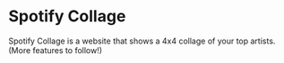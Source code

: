 Spotify Collage
===============
Spotify Collage is a website that shows a 4x4 collage of your top artists. (More features to follow!)
